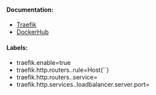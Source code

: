 #### Documentation:
- [Traefik](https://doc.traefik.io/traefik/)
- [DockerHub](https://hub.docker.com/_/traefik)

#### Labels:
- traefik.enable=true
- traefik.http.routers.<my-container>.rule=Host(\`<domain>\`)
- traefik.http.routers.<my-container>.service=<name>
- traefik.http.services.<my-service>.loadbalancer.server.port=<port>
